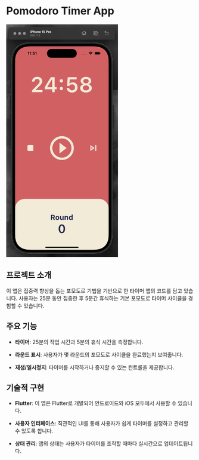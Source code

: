 # Pomodoro Timer App

<img src="assets/images/pomodoro_main_screen.png" alt="포모도로 타이머 앱" width="300">

## 프로젝트 소개

이 앱은 집중력 향상을 돕는 포모도로 기법을 기반으로 한 타이머 앱의 코드를 담고 있습니다. 사용자는 25분 동안 집중한 후 5분간 휴식하는 기본 포모도로 타이머 사이클을 경험할 수 있습니다.

## 주요 기능

- **타이머**: 25분의 작업 시간과 5분의 휴식 시간을 측정합니다.

- **라운드 표시**: 사용자가 몇 라운드의 포모도로 사이클을 완료했는지 보여줍니다.

- **재생/일시정지**: 타이머를 시작하거나 중지할 수 있는 컨트롤을 제공합니다.

## 기술적 구현

- **Flutter**: 이 앱은 Flutter로 개발되어 안드로이드와 iOS 모두에서 사용할 수 있습니다.

- **사용자 인터페이스**: 직관적인 UI를 통해 사용자가 쉽게 타이머를 설정하고 관리할 수 있도록 합니다.

- **상태 관리**: 앱의 상태는 사용자가 타이머를 조작할 때마다 실시간으로 업데이트됩니다.
